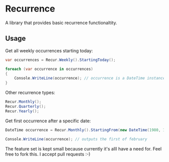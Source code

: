 # Recurrence

A library that provides basic recurrence functionaltity.

## Usage

Get all weekly occurrences starting today:

```csharp
var occurrences = Recur.Weekly().StartingToday();

foreach (var occurrence in occurrences)
{
    Console.WriteLine(occurrence); // occurrence is a DateTime instance
}
```

Other recurrence types:

```csharp
Recur.Monthly();
Recur.Quarterly();
Recur.Yearly();
```

Get first occurrence after a specific date:

```csharp
DateTime occurrence = Recur.Monthly().StartingFrom(new DateTime(1980, 1, 1)).Next();

Console.WriteLine(occurrence); // outputs the first of february
```

The feature set is kept small because currently it's allI have a need for. Feel free to fork this. I accept pull requests :-)
